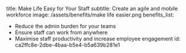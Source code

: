 title: Make Life Easy for Your Staff
subtitle: Create an agile and mobile workforce
image: /assets/benefits/make life easier.png
benefits_list:
  - Reduce the admin burden for your teams
  - Ensure staff can work from anywhere
  - Maximise staff productivity and increase employee engagement
id: ca2ffc8e-2dbe-4baa-b5e4-b5a639b281e1
